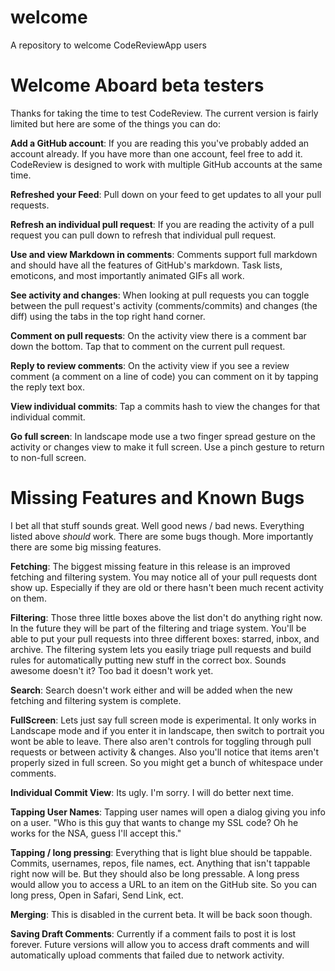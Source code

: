 welcome
=======

A repository to welcome CodeReviewApp users


Welcome Aboard beta testers
===========================

Thanks for taking the time to test CodeReview. The current version is fairly limited but here are some of the things you can do:

**Add a GitHub account**: If you are reading this you've probably added an account already. If you have more than one account, feel free to add it. CodeReview is designed to work with multiple GitHub accounts at the same time.

**Refreshed your Feed**: Pull down on your feed to get updates to all your pull requests.

**Refresh an individual pull request**: If you are reading the activity of a pull request you can pull down to refresh that individual pull request.

**Use and view Markdown in comments**: Comments support full markdown and should have all the features of GitHub's markdown. Task lists, emoticons, and most importantly animated GIFs all work.

**See activity and changes**: When looking at pull requests you can toggle between the pull request's activity (comments/commits) and changes (the diff) using the tabs in the top right hand corner.

**Comment on pull requests**: On the activity view there is a comment bar down the bottom. Tap that to comment on the current pull request.

**Reply to review comments**: On the activity view if you see a review comment (a comment on a line of code) you can comment on it by tapping the reply text box.

**View individual commits**: Tap a commits hash to view the changes for that individual commit.

**Go full screen**: In landscape mode use a two finger spread gesture on the activity or changes view to make it full screen. Use a pinch gesture to return to non-full screen.


Missing Features and Known Bugs
===============================

I bet all that stuff sounds great. Well good news / bad news. Everything listed above *should* work. There are some bugs though. More importantly there are some big missing features.

**Fetching**: The biggest missing feature in this release is an improved fetching and filtering system. You may notice all of your pull requests dont show up. Especially if they are old or there hasn't been much recent activity on them. 

**Filtering**: Those three little boxes above the list don't do anything right now. In the future they will be part of the filtering and triage system. You'll be able to put your pull requests into three different boxes: starred, inbox, and archive. The filtering system lets you easily triage pull requests and build rules for automatically putting new stuff in the correct box. Sounds awesome doesn't it? Too bad it doesn't work yet.

**Search**: Search doesn't work either and will be added when the new fetching and filtering system is complete.

**FullScreen**: Lets just say full screen mode is experimental. It only works in Landscape mode and if you enter it in landscape, then switch to portrait you wont be able to leave. There also aren't controls for toggling through pull requests or between activity & changes. Also you'll notice that items aren't properly sized in full screen. So you might get a bunch of whitespace under comments.

**Individual Commit View**: Its ugly. I'm sorry. I will do better next time.

**Tapping User Names**: Tapping user names will open a dialog giving you info on a user. "Who is this guy that wants to change my SSL code? Oh he works for the NSA, guess I'll accept this." 

**Tapping / long pressing**: Everything that is light blue should be tappable. Commits, usernames, repos, file names, ect. Anything that isn't tappable right now will be. But they should also be long pressable. A long press would allow you to access a URL to an item on the GitHub site. So you can long press, Open in Safari, Send Link, ect.

**Merging**: This is disabled in the current beta. It will be back soon though.

**Saving Draft Comments**: Currently if a comment fails to post it is lost forever. Future versions will allow you to access draft comments and will automatically upload comments that failed due to network activity.

